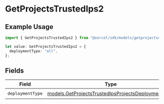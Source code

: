# GetProjectsTrustedIps2

## Example Usage

```typescript
import { GetProjectsTrustedIps2 } from "@vercel/sdk/models/getprojectsop.js";

let value: GetProjectsTrustedIps2 = {
  deploymentType: "all",
};
```

## Fields

| Field                                                                                                          | Type                                                                                                           | Required                                                                                                       | Description                                                                                                    |
| -------------------------------------------------------------------------------------------------------------- | -------------------------------------------------------------------------------------------------------------- | -------------------------------------------------------------------------------------------------------------- | -------------------------------------------------------------------------------------------------------------- |
| `deploymentType`                                                                                               | [models.GetProjectsTrustedIpsProjectsDeploymentType](../models/getprojectstrustedipsprojectsdeploymenttype.md) | :heavy_check_mark:                                                                                             | N/A                                                                                                            |